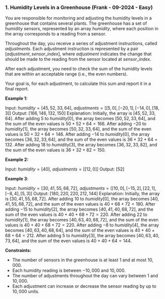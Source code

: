 ### 1. Humidity Levels in a Greenhouse (Frank - 09-2024 - Easy)

You are responsible for monitoring and adjusting the humidity levels in a greenhouse that contains several plants. The greenhouse has a set of humidity sensors, represented by an array $humidity$, where each position in the array corresponds to a reading from a sensor.

Throughout the day, you receive a series of adjustment instructions, called $adjustments$. Each adjustment instruction is represented by a pair $[adjustment, sensor\_index]$, where $adjustment$ indicates the change that should be made to the reading from the sensor located at $sensor\_index$.

After each adjustment, you need to check the sum of the humidity levels that are within an acceptable range (i.e., the even numbers).

Your goal is, for each adjustment, to calculate this sum and report it in a final report.

**Example 1:**

Input: $humidity = [45, 52, 33, 64]$, $adjustments = [[5,0],[-20,1],[-14,0],[18,3]]$
Output: $[166,146,132,150]$
Explanation: Initially, the array is $[45,52,33,64]$.
After adding $5$ to $humidity[0]$, the array becomes $[50,52,33,64]$, and the sum of the even values is $50 + 52 + 64 = 166$.
After adding $-20$ to $humidity[1]$, the array becomes $[50,32,33,64]$, and the sum of the even values is $50 + 32 + 64 = 146$.
After adding $-14$ to $humidity[0]$, the array becomes $[36,32,33,64]$, and the sum of the even values is $36 + 32 + 64 = 132$.
After adding $18$ to $humidity[3]$, the array becomes $[36,32,33,82]$, and the sum of the even values is $36 + 32 + 82 = 150$.

**Example 2:**

Input: $humidity = [40]$, $adjustments = [[12,0]]$
Output: $[52]$

**Example 3**:

Input: $humidity = [30, 41, 55, 68, 72]$, $adjustments = [[10,0],[-15,2],[22,1],[-8,4],[5,3]]$
Output: $[180,220,220,212,144]$
Explanation: Initially, the array is $[30,41,55,68,72]$.
After adding $10$ to $humidity[0]$, the array becomes $[40,41,55,68,72]$, and the sum of the even values is $40 + 68 + 72 = 180$.
After adding $-15$ to $humidity[2]$, the array becomes $[40,41,40,68,72]$, and the sum of the even values is $40 + 40 + 68 + 72 = 220$.
After adding $22$ to $humidity[1]$, the array becomes $[40,63,40,68,72]$, and the sum of the even values is $40 + 40 + 68 + 72 = 220$.
After adding $-8$ to $humidity[4]$, the array becomes $[40,63,40,68,64]$, and the sum of the even values is $40 + 40 + 68 + 64 = 212$.
After adding $5$ to $humidity[3]$, the array becomes $[40,63,40,73,64]$, and the sum of the even values is $40 + 40 + 64 = 144$.

**Constraints:**

- The number of sensors in the greenhouse is at least $1$ and at most $10,000$.
- Each humidity reading is between $-10,000$ and $10,000$.
- The number of adjustments throughout the day can vary between $1$ and $10,000$.
- Each adjustment can increase or decrease the sensor reading by up to $10,000$ units.
